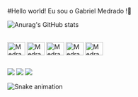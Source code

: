 #Hello world! Eu sou o Gabriel Medrado !👋

![Anurag's GitHub stats](https://github-readme-stats.vercel.app/api?username=GabrielMedrado&show_icons=true&theme=radical)


<div style="display: inline_bloxk"> <br>
<img align="center" alt="Medrado-Js" height="30" width="40" src="https://cdn.jsdelivr.net/gh/devicons/devicon/icons/javascript/javascript-original.svg" />
<img align="center" alt="Medrado-Ts" height="30" width="40" src="https://cdn.jsdelivr.net/gh/devicons/devicon/icons/typescript/typescript-original.svg" />
<img align="center" alt="Medrado-React.js" height="30" width="40" src="https://cdn.jsdelivr.net/gh/devicons/devicon/icons/react/react-original.svg" />
<img align="center" alt="Medrado-HTML" height="30" width="40"  src="https://cdn.jsdelivr.net/gh/devicons/devicon/icons/html5/html5-original.svg" />
<img align="center" alt="Medrado-CSS" height="30" width="40"  src="https://cdn.jsdelivr.net/gh/devicons/devicon/icons/css3/css3-original.svg" />
  
</div>
          
 ##
 
 <div>
  
<a href="https://www.linkedin.com/in/gabriel-medrado-551006221/" target="_blank"><img src="https://img.shields.io/badge/-LinkedIn-%230077B5?style=for-the-badge&logo=linkedin&logoColor=white" target="_blank"></a>
<a href ="mailto:medradoogabriel@gmail.com"><img src="https://img.shields.io/badge/Gmail-D14836?style=for-the-badge&logo=gmail&logoColor=white" target="_blank"></a>
<a href ="https://api.whatsapp.com/send?phone=5511975773600"><img src="https://img.shields.io/badge/WhatsApp-25D366?style=for-the-badge&logo=whatsapp&logoColor=white" target="_blank"></a>

![Snake animation](linkdousuário)

  
  

  


</div>
          
